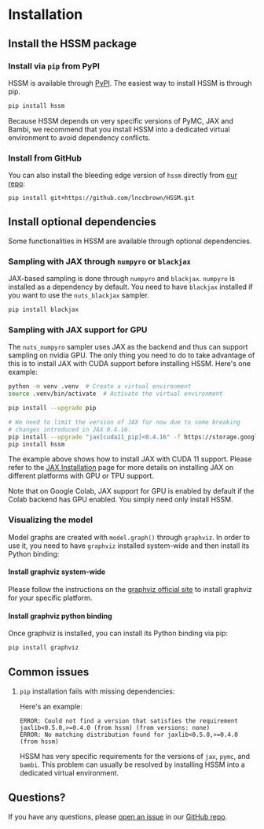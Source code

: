 # Installation

## Install the HSSM package

### Install via `pip` from PyPI

HSSM is available through [PyPI](https://pypi.org/project/hssm/). The easiest way to
install HSSM is through pip.

```bash
pip install hssm
```

Because HSSM depends on very specific versions of PyMC, JAX and Bambi, we recommend that
you install HSSM into a dedicated virtual environment to avoid dependency conflicts.

### Install from GitHub

You can also install the bleeding edge version of `hssm` directly from
[our repo](https://github.com/lnccbrown/HSSM):

```
pip install git+https://github.com/lnccbrown/HSSM.git
```

## Install optional dependencies

Some functionalities in HSSM are available through optional dependencies.

### Sampling with JAX through `numpyro` or `blackjax`

JAX-based sampling is done through `numpyro` and `blackjax`. `numpyro` is installed as
a dependency by default. You need to have `blackjax` installed if you want to use the
`nuts_blackjax` sampler.

```bash
pip install blackjax
```

### Sampling with JAX support for GPU

The `nuts_numpyro` sampler uses JAX as the backend and thus can support sampling on nvidia
GPU. The only thing you need to do to take advantage of this is to install JAX with CUDA
support before installing HSSM. Here's one example:

```bash
python -m venv .venv  # Create a virtual environment
source .venv/bin/activate  # Activate the virtual environment

pip install --upgrade pip

# We need to limit the version of JAX for now due to some breaking
# changes introduced in JAX 0.4.16.
pip install --upgrade "jax[cuda11_pip]<0.4.16" -f https://storage.googleapis.com/jax-releases/jax_cuda_releases.html
pip install hssm
```

The example above shows how to install JAX with CUDA 11 support. Please refer to the
[JAX Installation](https://jax.readthedocs.io/en/latest/installation.html) page for more
details on installing JAX on different platforms with GPU or TPU support.

Note that on Google Colab, JAX support for GPU is enabled by default if the Colab backend
has GPU enabled. You simply need only install HSSM.

### Visualizing the model

Model graphs are created with `model.graph()` through `graphviz`. In order to use it,
you need to have `graphviz` installed system-wide and then install its Python binding:

#### Install graphviz system-wide

Please follow the instructions on the
[graphviz official site](https://graphviz.org/download/) to install graphviz for your
specific platform.

#### Install graphviz python binding

Once graphviz is installed, you can install its Python binding via pip:

```bash
pip install graphviz
```

## Common issues

1. `pip` installation fails with missing dependencies:

   Here's an example:

   ```
   ERROR: Could not find a version that satisfies the requirement jaxlib<0.5.0,>=0.4.0 (from hssm) (from versions: none)
   ERROR: No matching distribution found for jaxlib<0.5.0,>=0.4.0 (from hssm)
   ```

   HSSM has very specific requirements for the versions of `jax`, `pymc`, and `bambi`.
   This problem can usually be resolved by installing HSSM into a dedicated virtual
   environment.

## Questions?

If you have any questions, please
[open an issue](https://github.com/lnccbrown/HSSM/issues) in our
[GitHub repo](https://github.com/lnccbrown/HSSM).
